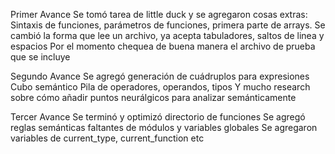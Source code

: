 Primer Avance
Se tomó tarea de little duck y se agregaron cosas extras:
Sintaxis de funciones, parámetros de funciones, primera parte de arrays.
Se cambió la forma que lee un archivo, ya acepta tabuladores, saltos de linea y espacios
Por el momento chequea de buena manera el archivo de prueba que se incluye

Segundo Avance
Se agregó generación de cuádruplos para expresiones
Cubo semántico
Pila de operadores, operandos, tipos
Y mucho research sobre cómo añadir puntos neurálgicos para analizar semánticamente


Tercer Avance 
Se terminó y optimizó directorio de funciones
Se agregó reglas semánticas faltantes de módulos y variables globales
Se agregaron variables de current_type, current_function etc

